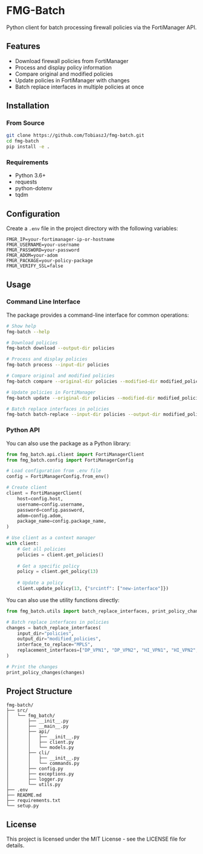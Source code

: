 # FMG-Batch

Python client for batch processing firewall policies via the FortiManager API.

## Features

- Download firewall policies from FortiManager
- Process and display policy information
- Compare original and modified policies
- Update policies in FortiManager with changes
- Batch replace interfaces in multiple policies at once

## Installation

### From Source

```bash
git clone https://github.com/TobiaszJ/fmg-batch.git
cd fmg-batch
pip install -e .
```

### Requirements

- Python 3.6+
- requests
- python-dotenv
- tqdm

## Configuration

Create a `.env` file in the project directory with the following variables:

```
FMGR_IP=your-fortimanager-ip-or-hostname
FMGR_USERNAME=your-username
FMGR_PASSWORD=your-password
FMGR_ADOM=your-adom
FMGR_PACKAGE=your-policy-package
FMGR_VERIFY_SSL=false
```

## Usage

### Command Line Interface

The package provides a command-line interface for common operations:

```bash
# Show help
fmg-batch --help

# Download policies
fmg-batch download --output-dir policies

# Process and display policies
fmg-batch process --input-dir policies

# Compare original and modified policies
fmg-batch compare --original-dir policies --modified-dir modified_policies

# Update policies in FortiManager
fmg-batch update --original-dir policies --modified-dir modified_policies

# Batch replace interfaces in policies
fmg-batch batch-replace --input-dir policies --output-dir modified_policies --interface MPLS --replacements DP_VPN1,DP_VPN2,HI_VPN1,HI_VPN2,VPN1,VPN2
```

### Python API

You can also use the package as a Python library:

```python
from fmg_batch.api.client import FortiManagerClient
from fmg_batch.config import FortiManagerConfig

# Load configuration from .env file
config = FortiManagerConfig.from_env()

# Create client
client = FortiManagerClient(
    host=config.host,
    username=config.username,
    password=config.password,
    adom=config.adom,
    package_name=config.package_name,
)

# Use client as a context manager
with client:
    # Get all policies
    policies = client.get_policies()
    
    # Get a specific policy
    policy = client.get_policy(13)
    
    # Update a policy
    client.update_policy(13, {"srcintf": ["new-interface"]})
```

You can also use the utility functions directly:

```python
from fmg_batch.utils import batch_replace_interfaces, print_policy_changes

# Batch replace interfaces in policies
changes = batch_replace_interfaces(
    input_dir="policies",
    output_dir="modified_policies",
    interface_to_replace="MPLS",
    replacement_interfaces=["DP_VPN1", "DP_VPN2", "HI_VPN1", "HI_VPN2", "VPN1", "VPN2"]
)

# Print the changes
print_policy_changes(changes)
```

## Project Structure

```
fmg-batch/
├── src/
│   └── fmg_batch/
│       ├── __init__.py
│       ├── __main__.py
│       ├── api/
│       │   ├── __init__.py
│       │   ├── client.py
│       │   └── models.py
│       ├── cli/
│       │   ├── __init__.py
│       │   └── commands.py
│       ├── config.py
│       ├── exceptions.py
│       ├── logger.py
│       └── utils.py
├── .env
├── README.md
├── requirements.txt
└── setup.py
```

## License

This project is licensed under the MIT License - see the LICENSE file for details.

